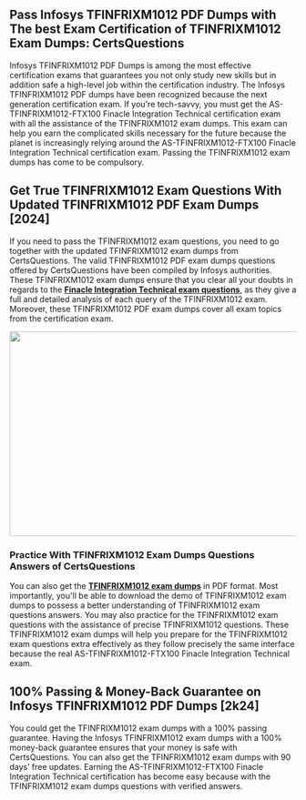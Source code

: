 <h2>Pass Infosys TFINFRIXM1012 PDF Dumps with The best Exam Certification of TFINFRIXM1012 Exam Dumps: CertsQuestions</h2>
<p>Infosys TFINFRIXM1012 PDF Dumps is among the most effective certification exams that guarantees you not only study new skills but in addition safe a high-level job within the certification industry. The Infosys TFINFRIXM1012 PDF dumps have been recognized because the next generation certification exam. If you're tech-savvy, you must get the AS-TFINFRIXM1012-FTX100 Finacle Integration Technical certification exam with all the assistance of the TFINFRIXM1012 exam dumps. This exam can help you earn the complicated skills necessary for the future because the planet is increasingly relying around the AS-TFINFRIXM1012-FTX100 Finacle Integration Technical certification exam. Passing the TFINFRIXM1012 exam dumps has come to be compulsory.</p>
<h2>Get True TFINFRIXM1012 Exam Questions With Updated TFINFRIXM1012 PDF Exam Dumps [2024]</h2>
<p>If you need to pass the TFINFRIXM1012 exam questions, you need to go together with the updated TFINFRIXM1012 exam dumps from CertsQuestions. The valid TFINFRIXM1012 PDF exam dumps questions offered by CertsQuestions have been compiled by Infosys authorities. These TFINFRIXM1012 exam dumps ensure that you clear all your doubts in regards to the <strong><a href="https://www.certsquestions.com/finacle-integration-technical-certification.html">Finacle Integration Technical exam questions</a></strong>, as they give a full and detailed analysis of each query of the TFINFRIXM1012 exam. Moreover, these TFINFRIXM1012 PDF exam dumps cover all exam topics from the certification exam.</p>
<p><img style="display: block; margin-left: auto; margin-right: auto;" src="https://i.imgur.com/53zZ4Bb.png" alt="" width="720" height="360" /></p>
<h3>Practice With TFINFRIXM1012 Exam Dumps Questions Answers of CertsQuestions</h3>
<p>You can also get the <a href="https://www.certsquestions.com/TFINFRIXM1012-pdf-dumps.html"><strong>TFINFRIXM1012 exam dumps</strong></a> in PDF format. Most importantly, you'll be able to download the demo of TFINFRIXM1012 exam dumps to possess a better understanding of TFINFRIXM1012 exam questions answers. You may also practice for the TFINFRIXM1012 exam questions with the assistance of precise TFINFRIXM1012 questions. These TFINFRIXM1012 exam dumps will help you prepare for the TFINFRIXM1012 exam questions extra effectively as they follow precisely the same interface because the real AS-TFINFRIXM1012-FTX100 Finacle Integration Technical exam.</p>
<h2>100% Passing &amp; Money-Back Guarantee on Infosys TFINFRIXM1012 PDF Dumps [2k24]</h2>
<p>You could get the TFINFRIXM1012 exam dumps with a 100% passing guarantee. Having the Infosys TFINFRIXM1012 exam dumps with a 100% money-back guarantee ensures that your money is safe with CertsQuestions. You can also get the TFINFRIXM1012 exam dumps with 90 days&rsquo; free updates. Earning the AS-TFINFRIXM1012-FTX100 Finacle Integration Technical certification has become easy because with the TFINFRIXM1012 exam dumps questions with verified answers.</p>

